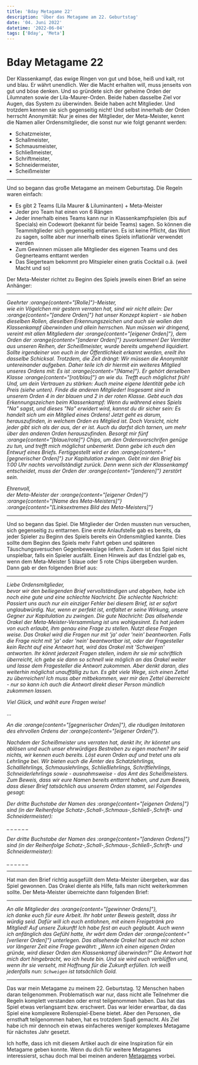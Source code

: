 ```yaml
---
title: 'Bday Metagame 22'
description: 'Über das Metagame am 22. Geburtstag'
date: '04. Juni 2022'
datetime: '2022-06-04'
tags: ['Bday', 'Meta']
---
```


# Bday Metagame 22

Der Klassenkampf, das ewige Ringen von gut und böse, heiß und kalt, rot und blau. Er währt unendlich.
Wer die Macht erhalten will, muss jenseits von gut und böse denken. Und so gründete sich der geheime Orden der Lilumnaten sowie der Lila-Maurer-Orden.
Beide haben dasselbe Ziel vor Augen, das System zu überwinden. Beide haben acht Mitglieder. Und trotzdem kennen sie sich gegenseitig nicht!
Und selbst innerhalb der Orden herrscht Anonymität: Nur je eines der Mitglieder, der Meta-Meister, kennt die Namen aller Ordensmitglieder, die sonst nur wie folgt genannt werden:

- Schatzmeister,
- Schallmeister,
- Schmausmeister,
- Schließmeister,
- Schriftmeister,
- Schneidermeister,
- Scheißmeister

---

Und so begann das große Metagame an meinem Geburtstag. Die Regeln waren einfach:

- Es gibt 2 Teams (Lila Maurer & Liluminanten) + Meta-Meister
- Jeder pro Team hat einen von 6 Rängen
- Jeder innerhalb eines Teams kann nur in Klassenkampfspielen (bis auf Specials) ein Codewort (bekannt für beide Teams) sagen. So können die Teammitglieder sich gegenseitig entlarven. Es ist keine Pflicht, das Wort zu sagen, sollte aber nur innerhalb eines Spiels inflationär verwendet werden
- Zum Gewinnen müssen alle Mitglieder des eigenen Teams und des Gegnerteams enttarnt werden
- Das Siegerteam bekommt pro Mitspieler einen gratis Cocktail o.ä. (weil Macht und so)

Der Meta-Meister richtet zu Beginn des Spiels jeweils einen Brief an seine Anhänger:

---

_Geehrter :orange{content="[Rolle]"}-Meister, \
wie ein Vögelchen mir gestern verraten hat, sind wir nicht allein: Der :orange{content="[andere Orden]"} hat unser Konzept kopiert - sie haben dieselben Rollen, dieselben Erkennungszeichen und auch sie wollen den Klassenkampf überwinden und allein herrschen. Nun müssen wir dringend, vereint mit allen Mitgliedern der :orange{content="[eigener Orden]"}, dem Orden der :orange{content="[anderer Orden]"} zuvorkommen!
Der Verräter aus unseren Reihen, der Scheißmeister, wurde bereits umgehend liquidiert. Sollte irgendeiner von euch in der Öffentlichkeit erkannt werden, ereilt ihn dasselbe Schicksal.
Trotzdem, die Zeit drängt: Wir müssen die Anonymität untereinander aufgeben. Daher teile ich dir hiermit ein weiteres Mitglied unseres Ordens mit: Es ist :orange{content="[Name]"}. Er gehört derselben Klasse :orange{content="[rot/blau]"} an wie du. Trefft euch möglichst früh! Und, um dein Vertrauen zu stärken: Auch meine eigene Identität gebe ich Preis (siehe unten).
Finde die anderen Mitglieder! Insgesamt sind in unserem Orden 4 in der blauen und 2 in der roten Klasse. Gebt euch das Erkennungszeichen beim Klassenkampf: Wenn du während eines Spiels "Na" sagst, und dieses "Na" erwidert wird, kannst du dir sicher sein: Es handelt sich um ein Mitglied eines Ordens!
Jetzt geht es darum, herauszufinden, in welchem Orden es Mitglied ist. Doch Vorsicht, nicht jeder gibt sich als der aus, der er ist. Auch du darfst dich tarnen, um mehr über den anderen Orden herauszufinden.
Besorgt mir fünf :orange{content="[blaue/rote]"} Chips, um den Ordensvorschrifen genüge zu tun, und trefft mich möglichst unbemerkt. Dann gebe ich euch den Entwurf eines Briefs. Fertiggestellt wird er den :orange{content="[gegnerischer Orden]"} zur Kapitulation zwingen. Gebt mir den Brief bis 1:00 Uhr nachts vervollständigt zurück. Denn wenn sich der Klassenkampf entscheidet, muss der Orden der :orange{content="[anderen]"} zerstört sein._

_Ehrenvoll, \
der Meta-Meister der :orange{content="[eigener Orden]"}_ \
_:orange{content="[Name des Meta-Meisters]"}_ \
_:orange{content="[Linksextremes Bild des Meta-Meisters]"}_

---

Und so begann das Spiel. Die Mitglieder der Orden mussten nun versuchen, sich gegenseitig zu enttarnen. Eine erste Anlaufstelle gab es bereits, da jeder Spieler zu Beginn des Spiels bereits ein Ordensmitglied kannte. Dies sollte dem Beginn des Spiels mehr Fahrt geben und späteren Täuschungsversuchen Gegenbeweislage liefern. Zudem ist das Spiel nicht unspielbar, falls ein Spieler ausfällt. Einen Hinweis auf das Endziel gab es, wenn dem Meta-Meister 5 blaue oder 5 rote Chips übergeben wurden. Dann gab er den folgenden Brief aus:

---

_Liebe Ordensmitglieder, \
bevor wir den beiliegenden Brief vervollständigen und abgeben, habe ich noch eine gute und eine schlechte Nachricht.
Die schlechte Nachricht: Passiert uns auch nur ein einziger Fehler bei diesem Brief, ist er sofort unglaubwürdig. Nur, wenn er perfekt ist, entfaltet er seine Wirkung, unsere Gegner zur Kapitulation zu zwingen.
Die gute Nachricht: Das allsehende Orakel der Meta-Meister-Versammlung ist uns wohlgesinnt. Es hat jedem von euch erlaubt, ihm genau eine Frage zu stellen. Nutzt diese Fragen weise. Das Orakel wird die Fragen nur mit 'ja' oder 'nein' beantworten. Falls die Frage nicht mit 'ja' oder 'nein' beantwortbar ist, oder der Fragesteller kein Recht auf eine Antwort hat, wird das Orakel mit 'Schweigen' antworten. Ihr könnt jederzeit Fragen stellen, indem ihr sie mir schriftlich überreicht, ich gebe sie dann so schnell wie möglich an das Orakel weiter und lasse dem Fragesteller die Antwort zukommen. Aber denkt daran, dies weiterhin möglichst unauffällig zu tun. Es gibt viele Wege, sich einen Zettel zu überreichen! Ich muss aber mitbekommen, wer mir den Zettel überreicht - nur so kann ich auch die Antwort direkt dieser Person mündlich zukommen lassen._

_Viel Glück, und wählt eure Fragen weise!_

...

_An die :orange{content="[gegnerischer Orden]"}, die räudigen Imitatoren des ehrvollen Ordens der :orange{content="[eigener Orden]"}._

_Nachdem der Scheißmeister uns verraten hat, denkt ihr, ihr könntet uns ablösen und euch unser ehrwürdiges Bestreben zu eigen machen? Ihr seid nichts, wir kennen euch bereits. Löst euren Orden auf und tretet uns als Lehrlinge bei. Wir bieten euch die Ämter des Schatzlehrlings, Schalllehrlings, Schmauslehrlings, Schließlehrlings, Schriftlehrlings, Schneiderlehrlings sowie - ausnahmsweise - das Amt des Scheißmeisters.
Zum Beweis, dass wir eure Namen bereits enttarnt haben, und zum Beweis, dass dieser Brief tatsächlich aus unserem Orden stammt, sei Folgendes gesagt:_

_Der dritte Buchstabe der Namen des :orange{content="[eigenen Ordens]"} sind (in der Reihenfolge Schatz-,Schall-,Schmaus-,Schließ-,Schrift- und Schneidermeister):_

\_ \_ \_ \_ \_ \_

_Der dritte Buchstabe der Namen des :orange{content="[anderen Ordens]"} sind (in der Reihenfolge Schatz-,Schall-,Schmaus-,Schließ-,Schrift- und Schneidermeister):_

\_ \_ \_ \_ \_ \_

---

Hat man den Brief richtig ausgefüllt dem Meta-Meister übergeben, war das Spiel gewonnen.
Das Orakel diente als Hilfe, falls man nicht weiterkommen sollte.
Der Meta-Meister überreichte dann folgenden Brief:

---

_An alle Mitglieder des :orange{content="[gewinner Ordens]"}, \
ich danke euch für eure Arbeit. Ihr habt unter Beweis gestellt, dass ihr würdig seid. Dafür will ich euch entlohnen, mit einem Freigetränk pro Mitglied! Auf unsere Zukunft!
Ich habe fest an euch geglaubt. Auch wenn ich anfänglich das Gefühl hatte, ihr wärt dem Orden der :orange{content="[verlierer Orden]"} unterlegen. Das allsehende Orakel hat auch mir schon vor längerer Zeit eine Frage gewährt: „Wenn ich einen eigenen Orden gründe, wird dieser Orden den Klassenkampf überwinden?“ Die Antwort hat mich dort hingebracht, wo ich heute bin. Und sie wird euch verblüffen und, wenn ihr sie verseht, mit Hoffnung für die Zukunft erfüllen. Ich weiß jedenfalls nun: `Schweigen` ist tatsächlich Gold._

---

Das war mein Metagame zu meinem 22. Geburtstag. 12 Menschen haben daran teilgenommen.
Problematisch war nur, dass nicht alle Teilnehmer die Regeln komplett verstanden oder ernst teilgenommen haben.
Das hat das Spiel etwas verlangsamt bzw. erschwert. Das war leider erwartbar,
da das Spiel eine komplexere Rollenspiel-Ebene bietet.
Aber den Personen, die ernsthaft teilgenommen haben, hat es trotzdem Spaß gemacht.
Als Ziel habe ich mir dennoch ein etwas einfacheres weniger komplexes Metagame für nächstes Jahr gesetzt.

Ich hoffe, dass ich mit diesem Artikel auch dir eine Inspiration für ein Metagame geben konnte.
Wenn du dich für weitere Metagames interessierst, schau doch mal bei meinen anderen [Metagames](t/Meta) vorbei.
